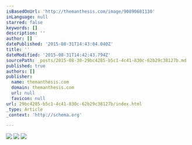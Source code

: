 ```yaml
---
isBasedOnUrl: 'http://themanthesis.com/image/90890681130'
inLanguage: null
starred: false
keywords: []
description: ''
author: []
datePublished: '2015-08-31T14:43:04.040Z'
title: ''
dateModified: '2015-08-31T14:42:43.794Z'
sourcePath: _posts/2015-08-30-29bc4285-b5c1-4c41-830c-62b29c38127b.md
published: true
authors: []
publisher:
  name: themanthesis.com
  domain: themanthesis.com
  url: null
  favicon: null
url: 29bc4285-b5c1-4c41-830c-62b29c38127b/index.html
_type: Article
_context: 'http://schema.org'

---
```

![](http://40.media.tumblr.com/0e3b9fc070733435ceea2dadf379ef1b/tumblr_n7clo4RgXi1qlwlsko1_1280.jpg)
![](https://the-grid-user-content.s3-us-west-2.amazonaws.com/cb2f9ebe-4ed5-4c9b-bf2f-48d3ea77847a.jpg)
![](https://the-grid-user-content.s3-us-west-2.amazonaws.com/be9edcb5-b03f-431f-84f0-47f113f70c43.jpg)